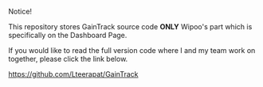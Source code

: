 Notice!

This repository stores GainTrack source code **ONLY** Wipoo's part which is specifically on the Dashboard Page.

If you would like to read the full version code where I and my team work on together, please click the link below.

https://github.com/Lteerapat/GainTrack
